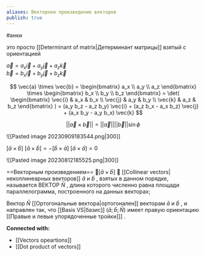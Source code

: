 ```yaml
---
aliases: Векторное произведение векторов
publish: true
---
```

#анки

это просто [[Determinant of matrix|Детерминант матрицы]] взятый с ориентацией

$\vec{a} = a_x \vec{i} + a_y \vec{j} + a_z \vec{k}$  
$\vec{b} = b_x \vec{i} + b_y \vec{j} + b_z \vec{k}$ 

$$
\vec{a} \times \vec{b} = 
\begin{bmatrix}
a_x \\ a_y \\ a_z
\end{bmatrix} \times
\begin{bmatrix}
b_x \\ b_y \\ b_z
\end{bmatrix} = \det(
\begin{bmatrix}
\vec{i} & a_x & b_x \\ \vec{j} & a_y & b_y \\ \vec{k} & a_z & b_z
\end{bmatrix} )
= (a_y b_z - a_z b_y) \vec{i} + (a_z b_x - a_x b_z) \vec{j} + (a_x b_y - a_y b_x) \vec{k}
$$

$$
||\vec{a} \times \vec{b}|| = ||\vec{a}|| ||\vec{b}|| \sin{\phi}
$$

![[Pasted image 20230909183544.png|300]]

$[\bar a \times \bar b ]$
$[\bar a \times \bar b ] = - [\bar b \times \bar a ]$
$[\bar a \times \bar a] = 0$

![[Pasted image 20230812185525.png|300]]

==Векторным произведением== $[\bar a \times \bar b ]$  [[Collinear vectors|неколлинеарных векторов]]  $\bar a$ и $\bar b$ , взятых в данном порядке, называется ВЕКТОР $\bar N$ , длина которого численно равна площади параллелограмма, построенного на данных векторах; 

Вектор $\bar N$  [[Ортогональные вектора|ортогонален]] векторам $\bar a$ и $\bar b$ ,  и направлен так, что [[Basis VS|базис]] $(\bar a; \bar b; \bar N)$ имеет правую ориентацию [[Правые и левые упорядоченные тройки]]] .




**Connected with:**
- [[Vectors opeartions]]
- [[Dot product of vectors]]

